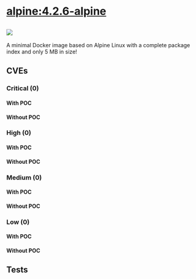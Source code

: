 # [alpine:4.2.6-alpine](https://hub.docker.com/_/alpine?tab=tags)
![](https://img.shields.io/static/v1?label=tag&message=4.2.6-alpine&color=blue)
---
<p>
A minimal Docker image based on Alpine Linux with a complete package index and only 5 MB in size!
</p>

## CVEs
### Critical (0)
#### With POC

#### Without POC


### High (0)
#### With POC

#### Without POC


### Medium (0)
#### With POC

#### Without POC


### Low (0)
#### With POC

#### Without POC


## Tests
